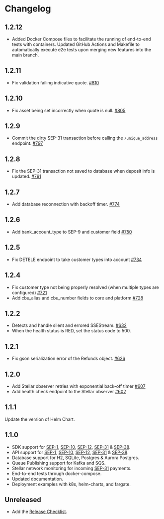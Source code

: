 # Changelog
## 1.2.12
* Added Docker Compose files to facilitate the running of end-to-end tests with containers. Updated GitHub Actions and Makefile to automatically execute e2e tests upon merging new features into the main branch.
## 1.2.11
* Fix validation failing indicative quote. [#810](https://github.com/stellar/java-stellar-anchor-sdk/pull/810)

## 1.2.10
* Fix asset being set incorrectly when quote is null. [#805](https://github.com/stellar/java-stellar-anchor-sdk/pull/805)

## 1.2.9
* Commit the dirty SEP-31 transaction before calling the `/unique_address` endpoint. [#797](https://github.com/stellar/java-stellar-anchor-sdk/pull/797)

## 1.2.8
* Fix the SEP-31 transaction not saved to database when deposit info is updated. [#791](https://github.com/stellar/java-stellar-anchor-sdk/pull/791)

## 1.2.7
* Add database reconnection with backoff timer. [#774](https://github.com/stellar/java-stellar-anchor-sdk/pull/774)

## 1.2.6
* Add bank_account_type to SEP-9 and customer field [#750](https://github.com/stellar/java-stellar-anchor-sdk/pull/750)

## 1.2.5
* Fix DETELE endpoint to take customer types into account [#734](https://github.com/stellar/java-stellar-anchor-sdk/pull/734)

## 1.2.4
* Fix customer type not being properly resolved (when multiple types are configured) [#721](https://github.com/stellar/java-stellar-anchor-sdk/pull/721)
* Add cbu_alias and cbu_number fields to core and platform [#728](https://github.com/stellar/java-stellar-anchor-sdk/pull/728)

## 1.2.2
* Detects and handle silent and errored SSEStream. [#632](https://github.com/stellar/java-stellar-anchor-sdk/issues/632)
* When the health status is RED, set the status code to 500.

## 1.2.1
* Fix gson serialization error of the Refunds object. [#626](https://github.com/stellar/java-stellar-anchor-sdk/issues/626) 

## 1.2.0
* Add Stellar observer retries with exponential back-off timer [#607](https://github.com/stellar/java-stellar-anchor-sdk/pull/607)
* Add health check endpoint to the Stellar observer [#602](https://github.com/stellar/java-stellar-anchor-sdk/pull/602)

## 1.1.1

Update the version of Helm Chart.

## 1.1.0

* SDK support for [SEP-1], [SEP-10], [SEP-12], [SEP-31] & [SEP-38].
* API support for [SEP-1], [SEP-10], [SEP-12], [SEP-31] & [SEP-38].
* Database support for H2, SQLite, Postgres & Aurora Postgres.
* Queue Publishing support for Kafka and SQS.
* Stellar network monitoring for incoming [SEP-31] payments.
* End-to-end tests through docker-compose.
* Updated documentation.
* Deployment examples with k8s, helm-charts, and fargate. 

## Unreleased

- Add the [Release Checklist](.github/ISSUE_TEMPLATE/release_a_new_version.md).

[SEP-1]: https://stellar.org/protocol/sep-1
[SEP-10]: https://stellar.org/protocol/sep-10
[SEP-12]: https://stellar.org/protocol/sep-12
[SEP-31]: https://stellar.org/protocol/sep-31
[SEP-38]: https://stellar.org/protocol/sep-38
